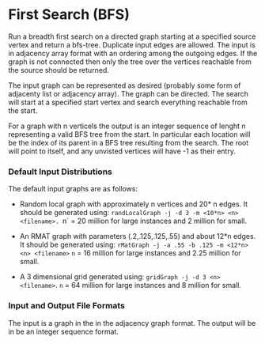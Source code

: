 # First Search (BFS)

Run a breadth first search on a directed graph starting at a specified
source vertex and return a bfs-tree.  Duplicate input edges are
allowed.  The input is in adjacency array format with an ordering
among the outgoing edges.  If the graph is not connected then only the
tree over the vertices reachable from the source should be returned.

The input graph can be represented as desired (probably some form of
adjacenty list or adjacency array).   The graph
can be directed.   The search will start at a specified start vertex
and search everything reachable from the start.

For a graph with n verticels the output is an integer sequence of
lenght n representing a valid BFS tree from the start.  In particular
each location will be the index of its parent in a BFS tree resulting
from the search.  The root will point to itself, and any unvisted
vertices will have -1 as their entry.

### Default Input Distributions

The default input graphs are as follows:

- Random local graph with approximately n vertices and 20* n
edges.   It should be generated using:
`randLocalGraph -j -d 3 -m <10*n> <n> <filename>.
`n` = 20 million for large instances and 2 million for small.

- An RMAT graph with parameters (.2,.125,.125,.55) and about 12*n edges.
It should be generated using:
`rMatGraph -j -a .55 -b .125 -m <12*n> <n> <filename>`
`n` = 16 million for large instances and 2.25 million for small.

- A 3 dimensional grid generated using:
`gridGraph -j -d 3 <n> <filename>`.
`n` = 64 million for large instances and 8 million for small.

### Input and Output File Formats

The input is a graph in the in the adjacency graph format.
The output will be in be an integer sequence format.
